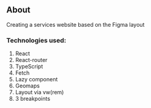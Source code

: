 ## About
Creating a services website based on the Figma layout

### Technologies used:

1. React
2. React-router
2. TypeScript
3. Fetch
4. Lazy component
5. Geomaps
6. Layout via vw(rem)
7. 3 breakpoints

